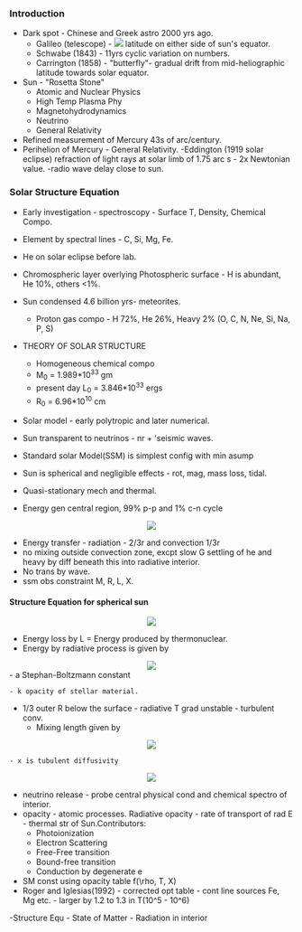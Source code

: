 ### Introduction

- Dark spot - Chinese and Greek astro 2000 yrs ago.
	- Galileo (telescope) - <img src="https://latex.codecogs.com/svg.latex?&space;30^0" /> latitude on either side of sun's equator.
	- Schwabe (1843) - 11yrs cyclic variation on numbers.
	- Carrington (1858) - "butterfly"- gradual drift from mid-heliographic latitude towards solar equator.
- Sun - "Rosetta Stone"
	- Atomic and Nuclear Physics
	- High Temp Plasma Phy
	- Magnetohydrodynamics
	- Neutrino
	- General Relativity
- Refined measurement of Mercury 43s of arc/century.
- Perihelion of Mercury - General Relativity.
-Eddington (1919 solar eclipse) refraction of light rays at solar limb of 1.75 arc s - 2x Newtonian value.
-radio wave delay close to sun.

### Solar Structure Equation

- Early investigation - spectroscopy - Surface T, Density, Chemical Compo.
- Element by spectral lines - C, Si, Mg, Fe.
- He on solar eclipse before lab.
- Chromospheric layer overlying Photospheric surface - H is abundant, He 10%, others <1%.


- Sun condensed 4.6 billion yrs- meteorites.
	- Proton gas compo - H 72%, He 26%, Heavy 2% (O, C, N, Ne, Si, Na, P, S)
- THEORY OF SOLAR STRUCTURE
	- Homogeneous chemical compo
	- M<sub>0</sub> = 1.989*10<sup>33</sup> gm
	- present day L<sub>0</sub> = 3.846*10<sup>33</sup> ergs
	- R<sub>0</sub> = 6.96*10<sup>10</sup> cm

- Solar model - early polytropic and later numerical.
- Sun transparent to neutrinos - nr + 'seismic waves.
- Standard solar Model(SSM) is simplest config with min asump
- Sun is spherical and negligible effects - rot, mag, mass loss, tidal.
- Quasi-stationary mech and thermal.
- Energy gen central region, 99% p-p and 1% c-n cycle

<center>
<img src="https://latex.codecogs.com/svg.latex?\Large&space; \begin{array}{l}
p + p = d + e^{+} + \nu_e \\
p+e^- +p = d + \nu_e \\
p+d = He^3 + \gmma \\
He^3 + He^3 = He^4 + 2p
\end{array}" />
</center>

- Energy transfer - radiation - 2/3r and convection 1/3r
- no mixing outside convection zone, excpt slow G settling of he and heavy by diff beneath this into radiative interior.
- No trans by wave.
- ssm obs constraint M, R, L, X.


#### Structure Equation for spherical sun
<center>
<img src="https://latex.codecogs.com/svg.latex?\Large&space;\begin{array}{l}
\frac{d P(r)}{d r}=-\frac{G M(r)}{\nu^{2}} \rho(r) \\ \\
\frac{d M(r)}{d r}=4 \pi r^{2}  \rho(r) \\ \\
\frac{dL(r)}{dr} = 4 \pi r^2 \rho(r) \eta_N (\rho ,T,X,Y,Z)
\end{array}" />
</center>

- Energy loss by L = Energy produced by thermonuclear.
- Energy by radiative process is given by 
<center>
<img src="https://latex.codecogs.com/svg.latex?\Large&space; F_{rad} = \frac{L(r)}{4 \pi r^2} = - \frac{4 acT^3 dT}{3 k \rho_c dr}" />
</center>
	- a Stephan-Boltzmann constant

	- k opacity of stellar material.

- 1/3 outer R below the surface - radiative T grad unstable - turbulent conv.
	- Mixing length given by

<center>
<img src="https://latex.codecogs.com/svg.latex?\Large&space; F_{conv} = x_{tub} \rho \frac{dS(r)}{dr}" />
</center>

	- x is tubulent diffusivity

<center>
<img src="https://latex.codecogs.com/svg.latex?\Large&space; F_{rad} = {4 \pi r^2} (F_{rad}(r) + F_{conv}(r))" />
</center>


- neutrino release - probe central physical cond and chemical spectro of interior.
- opacity - atomic processes. Radiative opacity - rate of transport of rad E - thermal str of Sun.Contributors:
	- Photoionization
	- Electron Scattering
	- Free-Free transition
	- Bound-free transition
	- Conduction by degenerate e
- SM const using opacity table f(\rho, T, X)
- Roger and Iglesias(1992) - corrected opt table - cont line sources Fe, Mg etc. - larger by 1.2 to 1.3 in T(10^5 - 10^6)


-Structure Equ
	- State of Matter
	- Radiation in interior 
